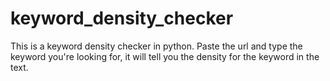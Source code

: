 # keyword_density_checker
This is a keyword density checker in python. Paste the url and type the keyword you're looking for, it will tell you the density for the keyword in the text.
